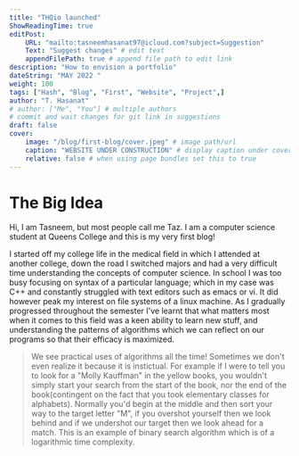 ```yaml
---
title: "THQio launched"
ShowReadingTime: true
editPost:
    URL: "mailto:tasneemhasanat97@icloud.com?subject=Suggestion"
    Text: "Suggest changes" # edit text
    appendFilePath: true # append file path to edit link
description: "How to envision a portfolio"
dateString: "MAY 2022 "
weight: 100
tags: ["Hash", "Blog", "First", "Website", "Project",]
author: "T. Hasanat"
# author: ["Me", "You"] # multiple authors
# commit and wait changes for git link in suggestions
draft: false
cover:
    image: "/blog/first-blog/cover.jpeg" # image path/url
    caption: "WEBSITE UNDER CONSTRUCTION" # display caption under cover
    relative: false # when using page bundles set this to true
---
```


# The Big Idea
Hi, I am Tasneem, but most people call me Taz. I am a computer science student at Queens College and this is my very first blog!

I started off my college life in the medical field in which I attended at another college, down the road I switched majors and had a very difficult time understanding the concepts of computer science. In school I was too busy focusing on syntax of a particular language; which in my case was C++ and constantly struggled with text editors such as emacs or vi. It did however peak my interest on file systems of a linux machine. As I gradually progressed throughout the semester I've learnt that what matters most when it comes to this field was a keen ability to learn new stuff, and understanding the patterns of algorithms which we can reflect on our programs so that their efficacy is maximized.

> We see practical uses of algorithms all the time! Sometimes we don't even realize it because it is instictual. For example if I were to tell you to look for a "Molly Kauffman" in the yellow books, you wouldn't simply start your search from the start of the book, nor the end of the book(contingent on the fact that you took elementary classes for alphabets). Normally you'd begin at the middle and then sort your way to the target letter "M", if you overshot yourself then we look behind and if we undershot our target then we look ahead for a match. This is an example of binary search algorithm which is of a logarithmic time complexity. 
